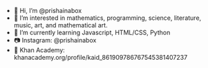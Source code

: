 - 👋 Hi, I’m @prishainabox
- 👀 I’m interested in mathematics, programming, science, literature, music, art, and mathematical art.
- 🌱 I’m currently learning Javascript, HTML/CSS, Python
- 📷 Instagram: @prishainabox
- 🌱 Khan Academy: khanacademy.org/profile/kaid_861909786767545381407237

